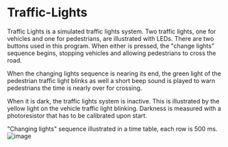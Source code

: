 # Traffic-Lights

Traffic Lights is a simulated traffic lights system.
Two traffic lights, one for vehicles and one for
pedestrians, are illustrated with LEDs. There are two
buttons used in this program. When either is pressed,
the "change lights" sequence begins, stopping vehicles
and allowing pedestrians to cross the road.
   
When the changing lights sequence is nearing its end,
the green light of the pedestrian traffic light blinks
as well a short beep sound is played to warn pedestrians
the time is nearly over for crossing.
   
When it is dark, the traffic lights system is inactive.
This is illustrated by the yellow light on the vehicle
traffic light blinking. Darkness is measured with a
photoresistor that has to be calibrated upon start.

"Changing lights" sequence illustrated in a time table,
each row is 500 ms.
![image](https://i.imgur.com/GBuYKVP.png)
